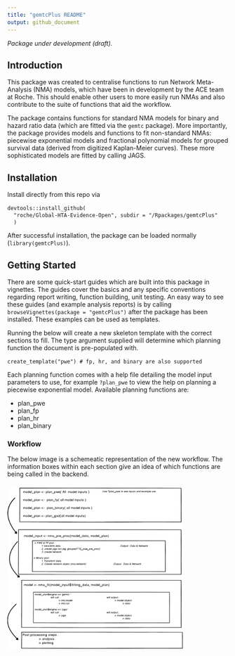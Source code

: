```yaml
---
title: "gemtcPlus README"
output: github_document
---
```


_Package under development (draft)._

## Introduction

This package was created to centralise functions to run Network Meta-Analysis (NMA) models, which have
been in development by the ACE team at Roche. This should enable 
other users to more easily run NMAs and also contribute to the suite
of functions that aid the workflow. 

The package contains functions for standard NMA models for binary and hazard ratio data (which are fitted via the `gemtc` package). More importantly, the package provides models and functions to fit non-standard NMAs: piecewise exponential models and fractional polynomial models for grouped survival data (derived from digitized Kaplan-Meier curves). These more sophisticated models are fitted by calling JAGS.



## Installation

Install directly from this repo via

```
devtools::install_github(
  "roche/Global-HTA-Evidence-Open", subdir = "/Rpackages/gemtcPlus"
  )
```

After successful installation, the package can be loaded normally (`library(gemtcPlus)`).

## Getting Started

There are some quick-start guides which are built into this package in vignettes. The guides cover the basics and any specific conventions regarding report writing, function building, unit testing. An easy way to see these guides (and example analysis reports) is by calling `browseVignettes(package = "gemtcPlus")` after the package has been installed. These examples can be used as templates.

Running the below will create a new skeleton template with the correct sections to fill. The type argument supplied will determine which planning function the document is pre-populated with. 


```
create_template("pwe") # fp, hr, and binary are also supported
```

Each planning function comes with a help file detailing the model input parameters to use, for example `?plan_pwe` to view the help on planning a piecewise exponential model. Available planning functions are:

* plan_pwe
* plan_fp
* plan_hr
* plan_binary

### Workflow
The below image is a schemeatic representation of the new workflow. The information boxes within each section give an idea of which functions are being called in the backend.


### <img src="inst/basic_workflow.png" width="400">


